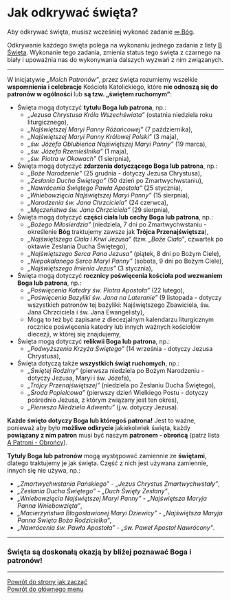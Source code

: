# Jak odkrywać święta?
Aby odkrywać święta, musisz wcześniej wykonać zadanie [<span class="status status-list"><span class="status status-black">∞</span> Bóg</span>](bog.md).

Odkrywanie każdego święta polega na wykonaniu jednego zadania z listy [<span class="status status-list"><span class="status status-white">B</span> Święta</span>](swieta.md). Wykonanie tego zadania, zmienia status tego święta z <span class="status status-black">czarnego</span> na <span class="status status-white">biały</span> i upoważnia nas do wykonywania dalszych wyzwań z nim związanych.

---
W inicjatywie _„Moich Patronów”_, przez święta rozumiemy wszelkie **wspomnienia i celebracje** Kościoła Katolickiego, które **nie odnoszą się do patronów w ogólności** lub **są tzw. „świętem ruchomym”**:
- Święta mogą dotyczyć **tytułu Boga lub patrona**, np.:
  - _„Jezusa Chrystusa Króla Wszechświata”_ (ostatnia niedziela roku liturgicznego),
  - _„Najświętszej Maryi Panny Różańcowej”_ (7 października),
  - _„Najświętszej Maryi Panny Królowej Polski”_ (3 maja),
  - _„św. Józefa Oblubieńca Najświętszej Maryi Panny”_ (19 marca),
  - _„św. Józefa Rzemieślnika”_ (1 maja),
  - _„św. Piotra w Okowach”_ (1 sierpnia),
- Święta mogą dotyczyć **zdarzenia dotyczącego Boga lub patrona**, np.:
  - _„Boże Narodzenie”_ (25 grudnia - dotyczy Jezusa Chrystusa),
  - _„Zesłania Ducha Świętego”_ (50 dzień po Zmartwychwstaniu),
  - _„Nawrócenia Świętego Pawła Apostoła”_ (25 stycznia),
  - _„Wniebowzięcia Najświętszej Maryi Panny”_ (15 sierpnia),
  - _„Narodzenia św. Jana Chrzciciela”_ (24 czerwca),
  - _„Męczeństwa św. Jana Chrzciciela”_ (29 sierpnia),
- Święta mogą dotyczyć **części ciała lub cechy Boga lub patrona**, np.:
  - _„Bożego Miłosierdzia”_ (niedziela, 7 dni po Zmartwychwstaniu - określenie **Bóg** traktujemy zawsze jak **Trójca Przenajświętsza**),
  - _„Najświętszego Ciała i Krwi Jezusa”_ (tzw. _„Boże Ciało”_, czwartek po oktawie Zesłania Ducha Świętego),
  - _„Najświętszego Serca Pana Jezusa”_ (piątek, 8 dni po Bożym Ciele),
  - _„Niepokalanego Serca Maryi Panny”_ (sobota, 9 dni po Bożym Ciele),
  - _„Najświętszego Imienia Jezus”_ (3 stycznia),
- Święta mogą dotyczyć **rocznicy poświęcenia kościoła pod wezwaniem Boga lub patrona**, np.:
  - _„Poświęcenia Katedry św. Piotra Apostoła”_ (22 lutego),
  - _„Poświęcenia Bazyliki św. Jana na Lateranie”_ (9 listopada - dotyczy wszystkich patronów tej bazyliki: Najświętszego Zbawiciela, św. Jana Chrzciciela i św. Jana Ewangelisty),
  - Mogą to też być zapisane z diecezjalnym kalendarzu liturgicznym rocznice poświęcenia katedry lub innych ważnych kościołów diecezji, w której się znajdujemy,
- Święta mogą dotyczyć **relikwii Boga lub patrona**, np.:
  - _„Podwyższenia Krzyża Świętego”_ (14 września - dotyczy Jezusa Chrystusa),
- Święta dotyczą także **wszystkich świąt ruchomych**, np.:
  - _„Świętej Rodziny”_ (pierwsza niedziela po Bożym Narodzeniu - dotyczy Jezusa, Maryi i św. Józefa),
  - _„Trójcy Przenajświętszej”_ (niedziela po Zesłaniu Ducha Świętego),
  - _„Środa Popielcowa”_ (pierwszy dzień Wielkiego Postu - dotyczy pośrednio Jezusa, z którym związany jest ten okres),
  - _„Pierwsza Niedziela Adwentu”_ (j.w. dotyczy Jezusa).

**Każde święto dotyczy Boga lub któregoś patrona!** Jest to ważne, ponieważ aby było **możliwe odkrycie** jakiekolwiek święta, każdy **powiązany z nim patron** musi być naszym **patronem - obrońcą** (patrz lista [<span class="status status-list"><span class="status status-blue">A</span> Patroni - Obrońcy</span>](patroni_obroncy.md)).

**Tytuły Boga lub patronów** mogą występować zamiennie ze **świętami**, dlatego traktujemy je jak święta. Część z nich jest używana zamiennie, innych się nie używa, np.:
  - _„Zmartwychwstania Pańskiego”_ - _„Jezus Chrystus Zmartwychwstały”_,
  - _„Zesłania Ducha Świętego”_ - _„Duch Święty Zesłany”_,
  - _„Wniebowzięcia Najświętszej Maryi Panny”_ - _„Najświętsza Maryja Panna Wniebowzięta”_,
  - _„Macierzyństwa Błogosławionej Maryi Dziewicy”_ - _„Najświętsza Maryja Panna Święta Boża Rodzicielka”_,
  - _„Nawrócenia św. Pawła Apostoła”_ - _„św. Paweł Apostoł Nawrócony”_.
---
### <div class="colored centered">Święta są doskonałą okazją by bliżej poznawać Boga i patronów!</div>

---
[Powrót do strony jak zacząć](jak_zaczac.md#jak-zaczac-swieta)  
[Powrót do głównego menu](index.md)
